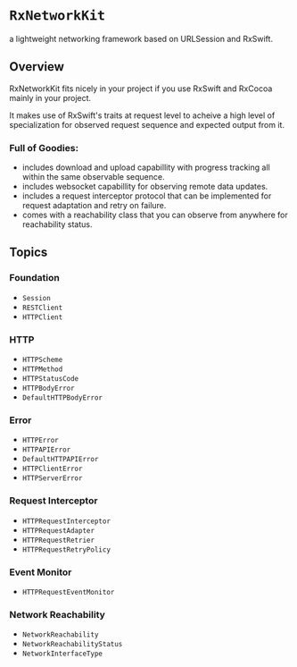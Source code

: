 # ``RxNetworkKit``

a lightweight networking framework based on URLSession and RxSwift.

## Overview

RxNetworkKit fits nicely in your project if you use RxSwift and RxCocoa mainly in your project.

It makes use of RxSwift's traits at request level to acheive a high level of specialization for observed request sequence and expected output from it.

### Full of Goodies:
- includes download and upload capabillity with progress tracking all within the same observable sequence.
- includes websocket capabillity for observing remote data updates.
- includes a request interceptor protocol that can be implemented for request adaptation and retry on failure.
- comes with a reachability class that you can observe from anywhere for reachability status.

## Topics

### Foundation

- ``Session``
- ``RESTClient``
- ``HTTPClient``

### HTTP

- ``HTTPScheme``
- ``HTTPMethod``
- ``HTTPStatusCode``
- ``HTTPBodyError``
- ``DefaultHTTPBodyError``

### Error

- ``HTTPError``
- ``HTTPAPIError``
- ``DefaultHTTPAPIError``
- ``HTTPClientError``
- ``HTTPServerError``

### Request Interceptor

- ``HTTPRequestInterceptor``
- ``HTTPRequestAdapter``
- ``HTTPRequestRetrier``
- ``HTTPRequestRetryPolicy``

### Event Monitor

- ``HTTPRequestEventMonitor``

### Network Reachability

- ``NetworkReachability``
- ``NetworkReachabilityStatus``
- ``NetworkInterfaceType``
